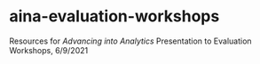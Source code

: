# aina-evaluation-workshops
Resources for _Advancing into Analytics_ Presentation to Evaluation Workshops, 6/9/2021
